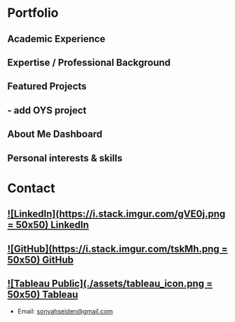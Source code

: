 # Portfolio

## Academic Experience
## Expertise / Professional Background
## Featured Projects
## - add OYS project
## About Me Dashboard
## Personal interests & skills

# Contact
## [![LinkedIn](https://i.stack.imgur.com/gVE0j.png = 50x50) LinkedIn](https://www.linkedin.com/in/sonyahseiden/)
## [![GitHub](https://i.stack.imgur.com/tskMh.png = 50x50) GitHub](https://github.com/sonyah-hawaii)
## [![Tableau Public](./assets/tableau_icon.png = 50x50)  Tableau](https://public.tableau.com/app/profile/sonyah/vizzes)
- Email: sonyahseiden@gmail.com